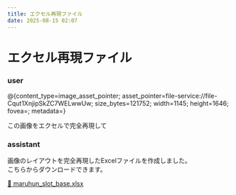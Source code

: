 ```yaml
---
title: エクセル再現ファイル
date: 2025-08-15 02:07
---
```


# エクセル再現ファイル

### user  

@{content_type=image_asset_pointer; asset_pointer=file-service://file-Cqut1XnjipSkZC7WELwwUw; size_bytes=121752; width=1145; height=1646; fovea=; metadata=}

この画像をエクセルで完全再現して

### assistant  

画像のレイアウトを完全再現したExcelファイルを作成しました。  
こちらからダウンロードできます。  

[📂 maruhun_slot_base.xlsx](sandbox:/mnt/data/maruhun_slot_base.xlsx)
